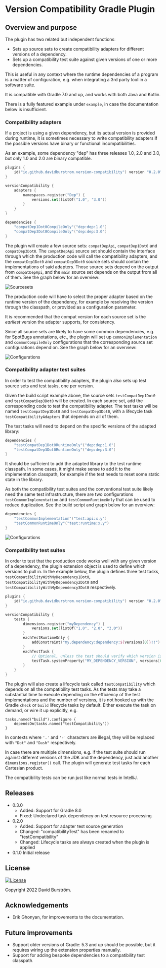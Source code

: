 # Version Compatibility Gradle Plugin

## Overview and purpose

The plugin has two related but independent functions:

* Sets up source sets to create compatibility adapters for different versions of a dependency.
* Sets up a compatibility test suite against given versions of one or more dependencies.

This is useful in any context where the runtime dependencies of a program is a matter of configuration, e.g.
when integrating a 3rd party tool in a software suite.

It is compatible with Gradle 7.0 and up, and works with both Java and Kotlin.

There is a fully featured example under `example`, in case the documentation below is insufficient.

### Compatibility adapters

If a project is using a given dependency, but its actual version is provided during runtime, it is
sometimes necessary to write compatibility adapters if the possible versions have binary or functional
incompatibilities.

As an example, some dependency "dep" has three releases 1.0, 2.0 and 3.0, but only 1.0 and 2.0 are binary compatible.

```kotlin
plugins {
    id("io.github.davidburstrom.version-compatibility") version "0.2.0"
}

versionCompatibility {
    adapters {
        namespaces.register("Dep") {
            versions.set(listOf("1.0", "3.0"))
        }
    }
}

dependencies {
    "compatDep1Dot0CompileOnly"("dep:dep:1.0")
    "compatDep3Dot0CompileOnly"("dep:dep:3.0")
}
```

The plugin will create a few source sets: `compatDepApi`, `compatDep1Dot0` and `compatDep3Dot0`.
The `compatDepApi` source set should contain the interface through which the production code will call the
compatibility adapters, and the `compatDep1Dot0` and `compatDep3Dot0` source sets should contain the implementations of said adapters.
Those source sets depend on the output from `compatDepApi`, and the `main` source set depends on the output from all of them.
See the graph below for an overview:

![Sourcesets](./docs/images/sourcesets.svg "Sourcesets")

The production code will have to select the proper adapter based on the runtime version of the dependency, for example
by resolving the version through the classpath, or provided as a configuration parameter.

It is recommended that the compat version for each source set is the *earliest* version the adapter supports, for consistency.

Since all source sets are likely to have some common dependencies, e.g. for SpotBugs annotations, etc., the plugin will
set up `commonImplementation` and `commonCompileOnly` configurations that the corresponding source set configurations depend on.
See the graph below for an overview:

![Configurations](./docs/images/configurations.svg "Configurations")

### Compatibility adapter test suites

In order to test the compatibility adapters, the plugin also sets up test source sets and test tasks, one per
version.

Given the build script example above, the source sets `testCompatDep1Dot0` and `testCompatDep3Dot0` will be created.
In each source set, add the corresponding code to test the compatibility adapter. The test
tasks will be named `testCompatDep1Dot0` and `testCompatDep3Dot0`, with a lifecycle task `testCompatibilityAdapters`
that depends on all of them.

The test tasks will need to depend on the specific versions of the adapted library:

```kotlin
dependencies {
    "testCompatDep1Dot0RuntimeOnly"("dep:dep:1.0")
    "testCompatDep3Dot0RuntimeOnly"("dep:dep:3.0")
}
```

It should be sufficient to add the adapted library to the test runtime classpath. In some cases, it
might make sense to add it to the implementation classpath, for example if the test needs to reset
some static state in the library.

As both the compatibility test suites and the conventional test suite likely need the same
test infrastructure, there are two configurations `testCommonImplementation` and `testCommonRuntimeOnly`
that can be used to reduce duplication. See the build script and graph below for an overview:

```kotlin
dependencies {
    "testCommonImplementation"("test:api:x.y")
    "testCommonRuntimeOnly"("test:runtime:x.y")
}
```

![Configurations](./docs/images/test-configurations.svg "Test Configurations")

### Compatibility test suites

In order to test that the production code works well with any given version of a dependency, the plugin
extension object is used to define which versions to pull in. In the example below, the plugin
defines three test tasks, `testCompatibilityWithMyDependency1Dot0`, `testCompatibilityWithMyDependency2Dot0`
and `testCompatibilityWithMyDependency3Dot0` respectively.

```kotlin
plugins {
    id("io.github.davidburstrom.version-compatibility") version "0.2.0"
}

versionCompatibility {
    tests {
        dimensions.register("myDependency") {
            versions.set(listOf("1.0", "2.0", "3.0"))
        }
        eachTestRuntimeOnly {
            addConstraint("my.dependency:dependency:${versions[0]}!!")
        }
        eachTestTask {
            // Optional, unless the test should verify which version is resolved.
            testTask.systemProperty("MY_DEPENDENCY_VERSION", versions[0])
        }
    }
}
```

The plugin will also create a lifecycle task called `testCompatibility` which depends on all the compatibility test tasks.
As the tests may take a substantial time to execute depending on the efficiency of the test implementations and the
number of versions, it is not hooked up with the Gradle `check` or `build` lifecycle tasks by default.
Either execute the task on demand, or wire it up explicitly, e.g.

```
tasks.named("build").configure {
    dependsOn(tasks.named("testCompatibility"))
}
```

In contexts where `'.'` and `'-'` characters are illegal, they will be replaced with `"Dot"` and `"Dash"` respectively.

In case there are multiple dimensions, e.g. if the test suite should run against different versions
of the JDK and the dependency, just add another `dimensions.register()` call. The plugin will generate
test tasks for each Cartesian product.

The compatibility tests can be run just like normal tests in IntelliJ.

## Releases

* 0.3.0
  * Added: Support for Gradle 8.0
  * Fixed: Undeclared task dependency on test resource processing
* 0.2.0
  * Added: Support for adapter test source generation
  * Changed: "compatibilityTest" has been renamed to "testCompatibility"
  * Changed: Lifecycle tasks are always created when the plugin is applied
* 0.1.0 Initial release

## License

[![License](https://img.shields.io/badge/License-Apache_2.0-blue.svg)](https://opensource.org/licenses/Apache-2.0)

Copyright 2022 David Burström.

## Acknowledgements

* Erik Ghonyan, for improvements to the documentation.

## Future improvements

* Support older versions of Gradle: 5.3 and up should be possible, but it requires wiring up the extension properties manually.
* Support for adding bespoke dependencies to a compatibility test classpath.

